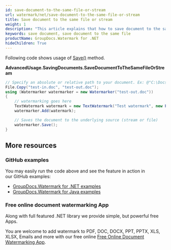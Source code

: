 ```yaml
---
id: save-document-to-the-same-file-or-stream
url: watermark/net/save-document-to-the-same-file-or-stream
title: Save document to the same file or stream
weight: 1
description: "This article explains that how to save document to the same file or stream while using GroupDocs. Watermarks API."
keywords: save document, save document to the same file
productName: GroupDocs.Watermark for .NET
hideChildren: True
---
```

Following code shows usage of [Save()](https://reference.groupdocs.com/net/watermark/groupdocs.watermark/watermarker/methods/save) method.

**AdvancedUsage.SavingDocuments.SaveDocumentToTheSameFileOrStream**

```csharp
// Specify an absolute or relative path to your document. Ex: @"C:\Docs\test.doc"
File.Copy("test-in.doc", "test-out.doc");
using (Watermarker watermarker = new Watermarker("test-out.doc"))
{
    // watermarking goes here
    TextWatermark watermark = new TextWatermark("Test watermark", new Font("Arial", 12));
    watermarker.Add(watermark);

    // Saves the document to the underlying source (stream or file)
    watermarker.Save();
}
```

## More resources

### GitHub examples

You may easily run the code above and see the feature in action in our GitHub examples:

* [GroupDocs.Watermark for .NET examples](https://github.com/groupdocs-watermark/GroupDocs.Watermark-for-.NET)
* [GroupDocs.Watermark for Java examples](https://github.com/groupdocs-watermark/GroupDocs.Watermark-for-Java)

### Free online document watermarking App

Along with full featured .NET library we provide simple, but powerful free Apps.

You are welcome to add watermark to PDF, DOC, DOCX, PPT, PPTX, XLS, XLSX, Emails and more with our free online [Free Online Document Watermarking App](https://products.groupdocs.app/watermark).
